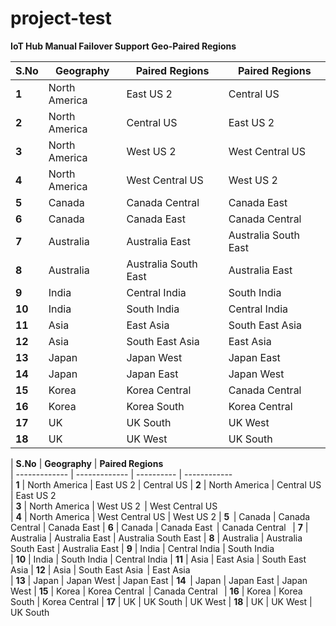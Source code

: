 # project-test

**IoT Hub Manual Failover Support Geo-Paired Regions**

| **S.No**           | **Geography**           | **Paired Regions**                 | **Paired Regions**                                                                                                                
| -------------              | -------------       | --------------------                       | ------------                                                                                                             
| **1**       | North America       | East US 2       | Central US
| **2**   | North America    | Central US  | East US 2  
| **3**        | North America      | West US 2                       | West Central US   
| **4**      | North America      | West Central US                 | West US 2 
| **5**    | Canada   | Canada Central       | Canada East
| **6**        | Canada      | Canada East                       | Canada Central   
| **7**       | Australia                          | Australia East                     | Australia South East
| **8**       | Australia        | Australia South East                  | Australia East 
| **9**   | India    | Central India  | South India  
| **10**       | India      | South India       | Central India
| **11**   | Asia    | East Asia  | South East Asia
| **12**        | Asia      | South East Asia                       | East Asia   
| **13**      | Japan      | Japan West                 | Japan East
| **14**    | Japan  | Japan East       | Japan West
| **15**        | Korea      | Korea Central                       | Canada Central   
| **16**       | Korea                         | Korea South                     | Korea Central
| **17**       | UK        | UK South                  | UK West 
| **18**   | UK    | UK West  | UK South 



| **S.No**           | **Geography**           | **Paired Regions**                                                                                                                       
| -------------              | -------------       | ----------    | ------------                                                                                                             
| **1**       | North America       | East US 2       | Central US
| **2**   | North America    | Central US  | East US 2  
| **3**        | North America      | West US 2                       | West Central US   
| **4**      | North America      | West Central US                 | West US 2 
| **5**    | Canada   | Canada Central       | Canada East
| **6**        | Canada      | Canada East                       | Canada Central   
| **7**       | Australia                          | Australia East                     | Australia South East
| **8**       | Australia        | Australia South East                  | Australia East 
| **9**   | India    | Central India  | South India  
| **10**       | India      | South India       | Central India
| **11**   | Asia    | East Asia  | South East Asia
| **12**        | Asia      | South East Asia                       | East Asia   
| **13**      | Japan      | Japan West                 | Japan East
| **14**    | Japan  | Japan East       | Japan West
| **15**        | Korea      | Korea Central                       | Canada Central   
| **16**       | Korea                         | Korea South                     | Korea Central
| **17**       | UK        | UK South                  | UK West 
| **18**   | UK    | UK West  | UK South  

